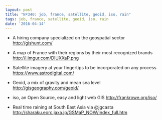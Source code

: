 ```yaml
---
layout: post
title: "Nº340: job, france, satellite, geoid, iso, rain"
tags: job, france, satellite, geoid, iso, rain
date: '2016-04-14'
---
```


* A hiring company specialized on the geospatial sector
  http://gishunt.com/

* A map of France with their regions by their most recognized brands
  http://i.imgur.com/DIUXXaP.png

* Satellite imagery at your fingertips to be incorporated on any process
  https://www.astrodigital.com/

* Geoid, a mix of gravity and mean sea level
  http://gisgeography.com/geoid/

* iso, an Open Source, easy and light web GIS
  http://frankrowe.org/iso/

* Real time raining at South East Asia via @jgcasta
  http://sharaku.eorc.jaxa.jp/GSMaP_NOW/index_full.htm
